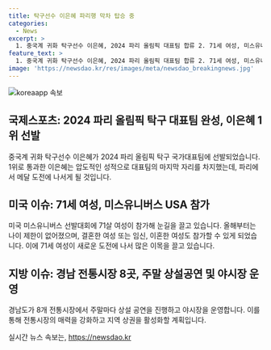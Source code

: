 ```yaml
---
title: 탁구선수 이은혜 파리행 막차 탑승 중
categories:
  - News
excerpt: >
  1. 중국계 귀화 탁구선수 이은혜, 2024 파리 올림픽 대표팀 합류 2. 71세 여성, 미스유니버스 USA 참가로 화제 3. 경남 전통시장, 주말 상설공연 및 야시장 운영으로 활기부터  중국계 귀화한 이은혜, 2024 파리올림픽 탁구 대표팀 합류 소식! 71세 여성이 미스유니버스 USA 참가로 화제를 모으며 인기몰이! 경남 전통시장 8곳에서 주말마다 상설 공연과 야시장 운영으로 활기부터.
feature_text: >
  1. 중국계 귀화 탁구선수 이은혜, 2024 파리 올림픽 대표팀 합류 2. 71세 여성, 미스유니버스 USA 참가로 화제 3. 경남 전통시장, 주말 상설공연 및 야시장 운영으로 활기부터  중국계 귀화한 이은혜, 2024 파리올림픽 탁구 대표팀 합류 소식! 71세 여성이 미스유니버스 USA 참가로 화제를 모으며 인기몰이! 경남 전통시장 8곳에서 주말마다 상설 공연과 야시장 운영으로 활기부터.
image: 'https://newsdao.kr/res/images/meta/newsdao_breakingnews.jpg'
---
```


<p><img src="https://newsdao.kr/res/images/meta/newsdao_breakingnews.jpg" alt="koreaapp 속보" /></p>

<h2 data-ke-size="size26">국제스포츠: 2024 파리 올림픽 탁구 대표팀 완성, 이은혜 1위 선발</h2>

<p data-ke-size="size16">중국계 귀화 탁구선수 이은혜가 2024 파리 올림픽 탁구 국가대표팀에 선발되었습니다. 1위로 통과한 이은혜는 압도적인 성적으로 대표팀의 마지막 자리를 차지했는데, 파리에서 메달 도전에 나서게 될 것입니다.</p>

<h2 data-ke-size="size26">미국 이슈: 71세 여성, 미스유니버스 USA 참가</h2>

<p data-ke-size="size16">미국 미스유니버스 선발대회에 71살 여성이 참가해 눈길을 끌고 있습니다. 올해부터는 나이 제한이 없어졌으며, 결혼한 여성 또는 임신, 이혼한 여성도 참가할 수 있게 되었습니다. 이에 71세 여성이 새로운 도전에 나서 많은 이목을 끌고 있습니다.</p>

<h2 data-ke-size="size26">지방 이슈: 경남 전통시장 8곳, 주말 상설공연 및 야시장 운영</h2>

<p data-ke-size="size16">경남도가 8개 전통시장에서 주말마다 상설 공연을 진행하고 야시장을 운영합니다. 이를 통해 전통시장의 매력을 강화하고 지역 상권을 활성화할 계획입니다.</p>
실시간 뉴스 속보는, <a href="https://newsdao.kr" rel="dofollow">https://newsdao.kr</a>


